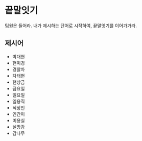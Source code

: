 # 끝말잇기

팀원은 들어라. 내가 제시하는 단어로 시작하여, 끝말잇기를 이어가거라.

## 제시어

- 박대현
- 현미경
- 경찰차
- 차태현
- 현상금
- 금요일
- 일요일
- 일용직
- 직장인
- 인간미
- 미용실
- 실망감
- 감나무